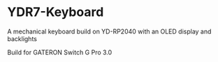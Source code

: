 # YDR7-Keyboard

A mechanical keyboard build on YD-RP2040 with an OLED display and backlights

Build for GATERON Switch G Pro 3.0